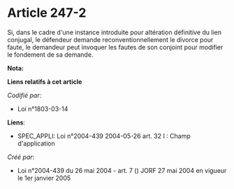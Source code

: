 # Article 247-2

Si, dans le cadre d'une instance introduite pour altération définitive du lien conjugal, le défendeur demande
reconventionnellement le divorce pour faute, le demandeur peut invoquer les fautes de son conjoint pour modifier le fondement
de sa demande.

**Nota:**



**Liens relatifs à cet article**

_Codifié par_:

  - Loi n°1803-03-14

**Liens**:

  - SPEC_APPLI: Loi n°2004-439 2004-05-26 art. 32 I : Champ d'application

_Créé par_:

  - Loi n°2004-439 du 26 mai 2004 - art. 7 () JORF 27 mai 2004 en vigueur le 1er janvier 2005
